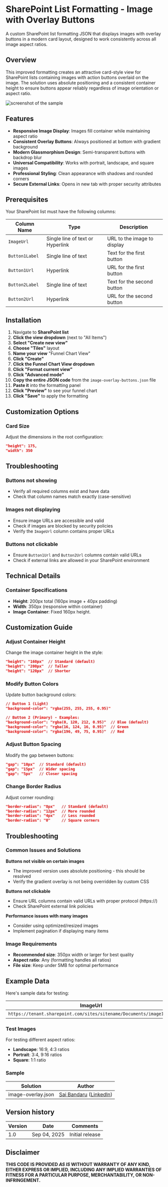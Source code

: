 # SharePoint List Formatting - Image with Overlay Buttons

A custom SharePoint list formatting JSON that displays images with overlay buttons in a modern card layout, designed to work consistently across all image aspect ratios.

## Overview

This improved formatting creates an attractive card-style view for SharePoint lists containing images with action buttons overlaid on the image. The solution uses absolute positioning and a consistent container height to ensure buttons appear reliably regardless of image orientation or aspect ratio.

![screenshot of the sample](assets/screenshot.png)

## Features

- **Responsive Image Display**: Images fill container while maintaining aspect ratio
- **Consistent Overlay Buttons**: Always positioned at bottom with gradient background
- **Modern Glassmorphism Design**: Semi-transparent buttons with backdrop blur
- **Universal Compatibility**: Works with portrait, landscape, and square images
- **Professional Styling**: Clean appearance with shadows and rounded corners
- **Secure External Links**: Opens in new tab with proper security attributes

## Prerequisites

Your SharePoint list must have the following columns:

| Column Name | Type | Description |
|-------------|------|-------------|
| `ImageUrl` | Single line of text or Hyperlink | URL to the image to display |
| `Button1Label` | Single line of text | Text for the first button |
| `Button1Url` | Hyperlink | URL for the first button |
| `Button2Label` | Single line of text | Text for the second button |
| `Button2Url` | Hyperlink | URL for the second button |

## Installation

1. Navigate to **SharePoint list**
2. **Click the view dropdown** (next to "All Items")
3. **Select "Create new view"**
4. **Choose "Tiles"** layout
5. **Name your view** "Funnel Chart View"
6. **Click "Create"**
7. **Click the Funnel Chart View dropdown**
8. **Click "Format current view"**
9. **Click "Advanced mode"**
10. **Copy the entire JSON code** from the `image-overlay-buttons.json` file
11. **Paste it** into the formatting panel
12. **Click "Preview"** to see your funnel chart
13. **Click "Save"** to apply the formatting

## Customization Options
### Card Size
Adjust the dimensions in the root configuration:
```json
"height": 175,
"width": 350 
```

## Troubleshooting

### Buttons not showing
- Verify all required columns exist and have data
- Check that column names match exactly (case-sensitive)

### Images not displaying
- Ensure image URLs are accessible and valid
- Check if images are blocked by security policies
- Verify the `ImageUrl` column contains proper URLs

### Buttons not clickable
- Ensure `Button1Url` and `Button2Url` columns contain valid URLs
- Check if external links are allowed in your SharePoint environment

## Technical Details

### Container Specifications
- **Height**: 200px total (160px image + 40px padding)
- **Width**: 350px (responsive within container)
- **Image Container**: Fixed 160px height.

## Customization Guide

### Adjust Container Height
Change the image container height in the style:
```json
"height": "160px"  // Standard (default)
"height": "200px"  // Taller
"height": "120px"  // Shorter
```

### Modify Button Colors
Update button background colors:
```json
// Button 1 (Light)
"background-color": "rgba(255, 255, 255, 0.95)"

// Button 2 (Primary) - Examples:
"background-color": "rgba(0, 120, 212, 0.95)"  // Blue (default)
"background-color": "rgba(16, 124, 16, 0.95)"  // Green
"background-color": "rgba(196, 49, 75, 0.95)"  // Red
```

### Adjust Button Spacing
Modify the gap between buttons:
```json
"gap": "10px"  // Standard (default)
"gap": "15px"  // Wider spacing
"gap": "5px"   // Closer spacing
```

### Change Border Radius
Adjust corner rounding:
```json
"border-radius": "8px"   // Standard (default)
"border-radius": "12px"  // More rounded
"border-radius": "4px"   // Less rounded
"border-radius": "0"     // Square corners
```

## Troubleshooting

### Common Issues and Solutions

**Buttons not visible on certain images**
- The improved version uses absolute positioning - this should be resolved
- Verify the gradient overlay is not being overridden by custom CSS

**Buttons not clickable**
- Ensure URL columns contain valid URLs with proper protocol (https://)
- Check SharePoint external link policies

**Performance issues with many images**
- Consider using optimized/resized images
- Implement pagination if displaying many items

### Image Requirements
- **Recommended size**: 350px width or larger for best quality
- **Aspect ratio**: Any (formatting handles all ratios)
- **File size**: Keep under 5MB for optimal performance

## Example Data

Here's sample data for testing:

| ImageUrl| Button1Label | Button1Url | Button2Label | Button2Url |
|----------|--------------|------------|--------------|------------|
| `https://tenant.sharepoint.com/sites/sitename/Documents/image1.jpg`| Button1 | `https://example.com/button1` | Button2 | `https://example.com/button2` |

### Test Images
For testing different aspect ratios:
- **Landscape**: 16:9, 4:3 ratios
- **Portrait**: 3:4, 9:16 ratios  
- **Square**: 1:1 ratio


### Sample

Solution|Author
--------|---------
image-overlay.json | [Sai Bandaru](https://github.com/saiiiiiii) ([LinkedIn](https://www.linkedin.com/in/sai-bandaru-97a946153/))

## Version history

Version|Date|Comments
-------|----|--------
1.0|Sep 04, 2025|Initial release

## Disclaimer
**THIS CODE IS PROVIDED *AS IS* WITHOUT WARRANTY OF ANY KIND, EITHER EXPRESS OR IMPLIED, INCLUDING ANY IMPLIED WARRANTIES OF FITNESS FOR A PARTICULAR PURPOSE, MERCHANTABILITY, OR NON-INFRINGEMENT.**